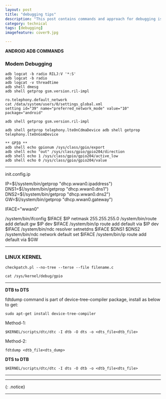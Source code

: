 ```yaml
---
layout: post
title: "debugging tips"
description: "This post contains commands and approach for debugging issues on android runnning on imx6 ."
category: technical
tags: [debugging]
imagefeature: cover9.jpg

---
```


**ANDROID ADB COMMANDS**

### **Modem Debugging**

```
adb logcat -b radio RILJ:V '*:S'
adb logcat -b radio
adb logcat -v threadtime
adb shell dmesg
adb shell getprop gsm.version.ril-impl
```

```
ro.telephony.default_network
cat /data/system/users/0/settings_global.xml
setting id="39" name="preferred_network_mode" value="10" package="android"
```

`adb shell getprop gsm.version.ril-impl`

`adb shell getprop telephony.lteOnCdmaDevice
adb shell getprop telephony.lteOnGsmDevice`

```
** GPIO **
adb shell echo gpionum /sys/class/gpio/export
adb shell echo "out" /sys/class/gpio/gpio204/direction
adb shell echo 1 /sys/class/gpio/gpio204/active_low
adb shell echo 0 /sys/class/gpio/gpio204/value
```

---

init.config.ip

IP=$(/system/bin/getprop "dhcp.wwan0.ipaddress")
DNS1=$(/system/bin/getprop "dhcp.wwan0.dns1")
DNS2=$(/system/bin/getprop "dhcp.wwan0.dns2")
GW=$(/system/bin/getprop "dhcp.wwan0.gateway")

IFACE="wwan0"

/system/bin/ifconfig $IFACE $IP netmask 255.255.255.0 
/system/bin/route add default gw $IP dev $IFACE 
/system/bin/ip route add default via  $IP dev $IFACE 
/system/bin/ndc resolver setnetdns $IFACE $DNS1 $DNS2
/system/bin/ndc network default set $IFACE
/system/bin/ip route add default via $GW

---

### **LINUX KERNEL**

`checkpatch.pl --no-tree --terse --file filename.c`

`cat /sys/kernel/debug/gpio`

---

**DTB to DTS**

fdtdump command is part of device-tree-compiler package, install as below to get:

`sudo apt-get install device-tree-compiler`


Method-1:

`$KERNEL/scripts/dtc/dtc -I dtb -O dts -o <dts_file<dtb_file>`

Method-2:

`fdtdump <dtb_file<dts_dump>`


**DTS to DTB**

`$KERNEL/scripts/dtc/dtc -I dts -O dtb -o <dtb_file<dts_file>`

---

---



{: .notice}

---